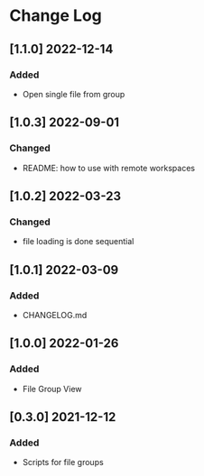 # Change Log

## [1.1.0] 2022-12-14
### Added
- Open single file from group

## [1.0.3] 2022-09-01
### Changed
- README: how to use with remote workspaces

## [1.0.2] 2022-03-23
### Changed
- file loading is done sequential

## [1.0.1] 2022-03-09
### Added
- CHANGELOG.md

## [1.0.0] 2022-01-26
### Added
- File Group View

## [0.3.0] 2021-12-12
### Added
- Scripts for file groups
